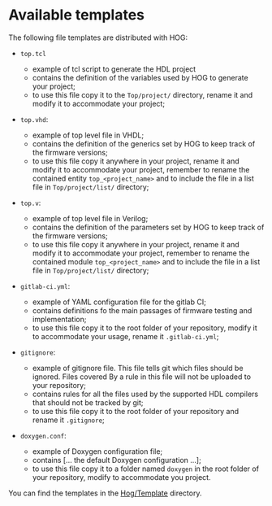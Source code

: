 # Available templates

The following file templates are distributed with HOG:

- `top.tcl`

	- example of tcl script to generate the HDL project
	- contains the definition of the variables used by HOG to generate your project;
	- to use this file copy it to the `Top/project/` directory, rename it and modify it to accommodate your project;

- `top.vhd`:

	- example of top level file in VHDL;
	- contains the definition of the generics set by HOG to keep track of the firmware versions;
	- to use this file copy it anywhere in your project, rename it and modify it to accommodate your project, remember to rename the contained entity `top_<project_name>` and to include the file in a list file in `Top/project/list/` directory;

- `top.v`:

	- example of top level file in Verilog;
	- contains the definition of the parameters set by HOG to keep track of the firmware versions;
	- to use this file copy it anywhere in your project, rename it and modify it to accommodate your project, remember to rename the contained module `top_<project_name>` and to include the file in a list file in `Top/project/list/` directory;

- `gitlab-ci.yml`:

	- example of YAML configuration file for the gitlab CI;
	- contains definitions fo the main passages of firmware testing and implementation;
	- to use this file copy it to the root folder of your repository, modify it to accommodate your usage, rename it `.gitlab-ci.yml`;

- `gitignore`:

	- example of gitignore file. This file tells git which files should be ignored. Files covered By a rule in this file will not be uploaded to your repository;
	- contains rules for all the files used by the supported HDL compilers that should not be tracked by git;
	- to use this file copy it to the root folder of your repository and rename it `.gitignore`;

- `doxygen.conf`:

	- example of Doxygen configuration file;
	- contains [... the default Doxygen configuration ...];
	- to use this file copy it to a folder named `doxygen` in the root folder of your repository, modify to accommodate you project.

You can find the templates in the [Hog/Template](https://gitlab.cern.ch/hog/Hog/-/tree/master/Templates) directory.
